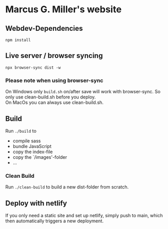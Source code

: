 # Marcus G. Miller's website


## Webdev-Dependencies
`npm install`
 
## Live server / browser syncing
`npx browser-sync dist -w`

### Please note when using browser-sync
On Windows only `build.sh` on/after save will work with browser-sync. So only use clean-build.sh before you deploy.  
On MacOs you can always use clean-build.sh.



## Build
Run `./build` to
* compile sass
* bundle JavaScript
* copy the index-file
* copy the `/images'-folder
* ...


### Clean Build
Run `./clean-build` to build a new dist-folder from scratch.


## Deploy with netlify
If you only need a static site and set up netlify, simply push to main, which then automatically triggers a new deployment.



